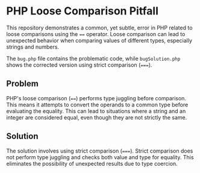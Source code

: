 # PHP Loose Comparison Pitfall

This repository demonstrates a common, yet subtle, error in PHP related to loose comparisons using the `==` operator.  Loose comparison can lead to unexpected behavior when comparing values of different types, especially strings and numbers.

The `bug.php` file contains the problematic code, while `bugSolution.php` shows the corrected version using strict comparison (`===`).

## Problem

PHP's loose comparison (`==`) performs type juggling before comparison. This means it attempts to convert the operands to a common type before evaluating the equality. This can lead to situations where a string and an integer are considered equal, even though they are not strictly the same.

## Solution

The solution involves using strict comparison (`===`). Strict comparison does not perform type juggling and checks both value and type for equality. This eliminates the possibility of unexpected results due to type coercion.